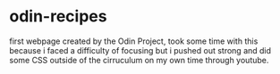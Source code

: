 # odin-recipes

first webpage created by the Odin Project, took some time with this because i faced a difficulty of focusing but i pushed out strong and did some CSS outside of the cirruculum on my own time through youtube.
